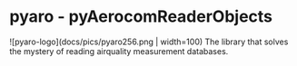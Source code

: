 # pyaro - pyAerocomReaderObjects

![pyaro-logo](docs/pics/pyaro256.png | width=100) The library that solves the mystery of reading airquality measurement databases.
